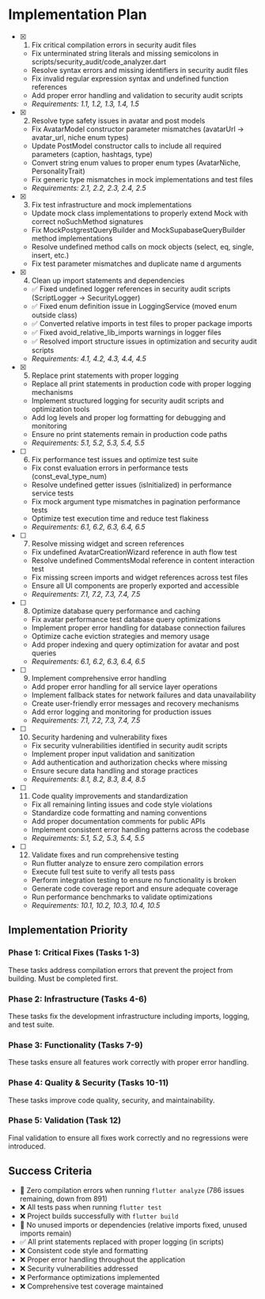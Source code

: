 # Implementation Plan

- [x] 1. Fix critical compilation errors in security audit files

  - Fix unterminated string literals and missing semicolons in scripts/security_audit/code_analyzer.dart
  - Resolve syntax errors and missing identifiers in security audit files
  - Fix invalid regular expression syntax and undefined function references
  - Add proper error handling and validation to security audit scripts
  - _Requirements: 1.1, 1.2, 1.3, 1.4, 1.5_

- [x] 2. Resolve type safety issues in avatar and post models

  - Fix AvatarModel constructor parameter mismatches (avatarUrl -> avatar_url, niche enum types)
  - Update PostModel constructor calls to include all required parameters (caption, hashtags, type)
  - Convert string enum values to proper enum types (AvatarNiche, PersonalityTrait)
  - Fix generic type mismatches in mock implementations and test files
  - _Requirements: 2.1, 2.2, 2.3, 2.4, 2.5_

- [x] 3. Fix test infrastructure and mock implementations

  - Update mock class implementations to properly extend Mock with correct noSuchMethod signatures
  - Fix MockPostgrestQueryBuilder and MockSupabaseQueryBuilder method implementations
  - Resolve undefined method calls on mock objects (select, eq, single, insert, etc.)
  - Fix test parameter mismatches and duplicate name
    d arguments

- [x] 4. Clean up import statements and dependencies

  - ✅ Fixed undefined logger references in security audit scripts (ScriptLogger -> SecurityLogger)
  - ✅ Fixed enum definition issue in LoggingService (moved enum outside class)
  - ✅ Converted relative imports in test files to proper package imports
  - ✅ Fixed avoid_relative_lib_imports warnings in logger files
  - ✅ Resolved import structure issues in optimization and security audit scripts
  - _Requirements: 4.1, 4.2, 4.3, 4.4, 4.5_

- [x] 5. Replace print statements with proper logging

  - Replace all print statements in production code with proper logging mechanisms
  - Implement structured logging for security audit scripts and optimization tools
  - Add log levels and proper log formatting for debugging and monitoring
  - Ensure no print statements remain in production code paths
  - _Requirements: 5.1, 5.2, 5.3, 5.4, 5.5_

- [ ] 6. Fix performance test issues and optimize test suite

  - Fix const evaluation errors in performance tests (const_eval_type_num)
  - Resolve undefined getter issues (isInitialized) in performance service tests
  - Fix mock argument type mismatches in pagination performance tests
  - Optimize test execution time and reduce test flakiness
  - _Requirements: 6.1, 6.2, 6.3, 6.4, 6.5_

- [ ] 7. Resolve missing widget and screen references

  - Fix undefined AvatarCreationWizard reference in auth flow test
  - Resolve undefined CommentsModal reference in content interaction test
  - Fix missing screen imports and widget references across test files
  - Ensure all UI components are properly exported and accessible
  - _Requirements: 7.1, 7.2, 7.3, 7.4, 7.5_

- [ ] 8. Optimize database query performance and caching

  - Fix avatar performance test database query optimizations
  - Implement proper error handling for database connection failures
  - Optimize cache eviction strategies and memory usage
  - Add proper indexing and query optimization for avatar and post queries
  - _Requirements: 6.1, 6.2, 6.3, 6.4, 6.5_

- [ ] 9. Implement comprehensive error handling

  - Add proper error handling for all service layer operations
  - Implement fallback states for network failures and data unavailability
  - Create user-friendly error messages and recovery mechanisms
  - Add error logging and monitoring for production issues
  - _Requirements: 7.1, 7.2, 7.3, 7.4, 7.5_

- [ ] 10. Security hardening and vulnerability fixes

  - Fix security vulnerabilities identified in security audit scripts
  - Implement proper input validation and sanitization
  - Add authentication and authorization checks where missing
  - Ensure secure data handling and storage practices
  - _Requirements: 8.1, 8.2, 8.3, 8.4, 8.5_

- [ ] 11. Code quality improvements and standardization

  - Fix all remaining linting issues and code style violations
  - Standardize code formatting and naming conventions
  - Add proper documentation comments for public APIs
  - Implement consistent error handling patterns across the codebase
  - _Requirements: 5.1, 5.2, 5.3, 5.4, 5.5_

- [ ] 12. Validate fixes and run comprehensive testing

  - Run flutter analyze to ensure zero compilation errors
  - Execute full test suite to verify all tests pass
  - Perform integration testing to ensure no functionality is broken
  - Generate code coverage report and ensure adequate coverage
  - Run performance benchmarks to validate optimizations
  - _Requirements: 10.1, 10.2, 10.3, 10.4, 10.5_

## Implementation Priority

### Phase 1: Critical Fixes (Tasks 1-3)

These tasks address compilation errors that prevent the project from building. Must be completed first.

### Phase 2: Infrastructure (Tasks 4-6)

These tasks fix the development infrastructure including imports, logging, and test suite.

### Phase 3: Functionality (Tasks 7-9)

These tasks ensure all features work correctly with proper error handling.

### Phase 4: Quality & Security (Tasks 10-11)

These tasks improve code quality, security, and maintainability.

### Phase 5: Validation (Task 12)

Final validation to ensure all fixes work correctly and no regressions were introduced.

## Success Criteria

- 🔄 Zero compilation errors when running `flutter analyze` (786 issues remaining, down from 891)
- ❌ All tests pass when running `flutter test`
- ❌ Project builds successfully with `flutter build`
- 🔄 No unused imports or dependencies (relative imports fixed, unused imports remain)
- ✅ All print statements replaced with proper logging (in scripts)
- ❌ Consistent code style and formatting
- ❌ Proper error handling throughout the application
- ❌ Security vulnerabilities addressed
- ❌ Performance optimizations implemented
- ❌ Comprehensive test coverage maintained
